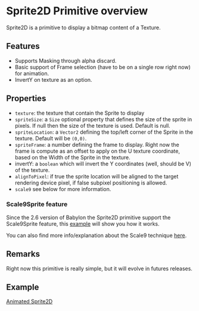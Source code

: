 # Sprite2D Primitive overview

Sprite2D is a primitive to display a bitmap content of a Texture.

## Features

 - Supports Masking through alpha discard.
 - Basic support of Frame selection (have to be on a single row right now) for animation.
 - InvertY on texture as an option.

## Properties

 - `texture`: the texture that contain the Sprite to display
 - `spriteSize`: a `Size` optional property that defines the size of the sprite in pixels. If null then the size of the texture is used. Default is null.
 - `spriteLocation`: a `Vector2` defining the top/left corner of the Sprite in the texture. Default will be `(0,0)`.
 - `spriteFrame`: a number defining the frame to display. Right now the frame is compute as an offset to apply on the U texture coordinate, based on the Width of the Sprite in the texture.
 - invertY: a `boolean` which will invert the Y coordinates (well, should be V) of the texture.
 - `alignToPixel`: if true the sprite location will be aligned to the target rendering device pixel, if false subpixel positioning is allowed.
 - `scale9` see below for more information.

### Scale9Sprite feature
Since the 2.6 version of Babylon the Sprite2D primitive support the Scale9Sprite feature, this [example](http://babylonjs-playground.azurewebsites.net/#8F4D1#1) will show you how it works.

You can also find more info/explanation about the Scale9 technique [here](http://yannickloriot.com/2013/03/9-patch-technique-in-cocos2d/).

## Remarks

Right now this primitive is really simple, but it will evolve in futures releases.

## Example

[Animated Sprite2D](http://babylonjs-playground.com/#20MSFF#16)


